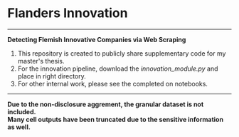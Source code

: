 # Flanders Innovation
---

**Detecting Flemish Innovative Companies via Web Scraping**

1. This repository is created to publicly share supplementary code for my master's thesis.
2. For the innovation pipeline, download the *innovation_module.py* and place in right directory.
3. For other internal work, please see the completed on notebooks.

---
**Due to the non-disclosure aggrement, the granular dataset is not included.**  <br /> 
**Many cell outputs have been truncated due to the sensitive information as well.**

